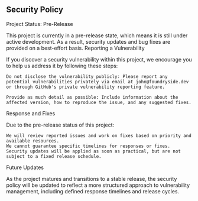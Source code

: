 ## Security Policy

Project Status: Pre-Release

This project is currently in a pre-release state, which means it is still under active development. As a result, security updates and bug fixes are provided on a best-effort basis.
Reporting a Vulnerability

If you discover a security vulnerability within this project, we encourage you to help us address it by following these steps:

    Do not disclose the vulnerability publicly: Please report any potential vulnerabilities privately via email at john@foundryside.dev or through GitHub's private vulnerability reporting feature. 

    Provide as much detail as possible: Include information about the affected version, how to reproduce the issue, and any suggested fixes.

Response and Fixes

Due to the pre-release status of this project:

    We will review reported issues and work on fixes based on priority and available resources.
    We cannot guarantee specific timelines for responses or fixes.
    Security updates will be applied as soon as practical, but are not subject to a fixed release schedule.

Future Updates

As the project matures and transitions to a stable release, the security policy will be updated to reflect a more structured approach to vulnerability management, including defined response timelines and release cycles.
